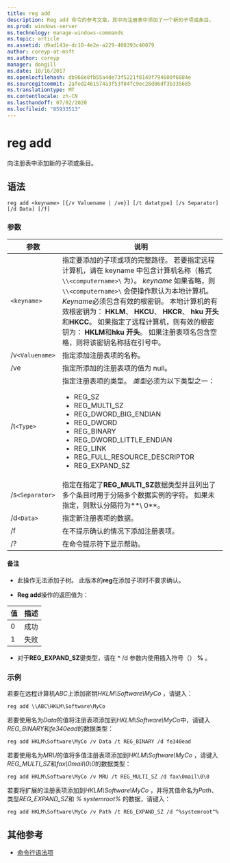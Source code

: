 ```yaml
---
title: reg add
description: Reg add 命令的参考文章，其中向注册表中添加了一个新的子项或条目。
ms.prod: windows-server
ms.technology: manage-windows-commands
ms.topic: article
ms.assetid: d9ad143e-dc10-4e2e-a229-408393c40079
author: coreyp-at-msft
ms.author: coreyp
manager: dongill
ms.date: 10/16/2017
ms.openlocfilehash: db968e8fb55a4de73f5221f8149f794600f6884e
ms.sourcegitcommit: 2afed2461574a3f53f84fc9ec28d86df3b335685
ms.translationtype: MT
ms.contentlocale: zh-CN
ms.lasthandoff: 07/02/2020
ms.locfileid: "85933513"
---
```

# <a name="reg-add"></a>reg add

向注册表中添加新的子项或条目。

## <a name="syntax"></a>语法

```
reg add <keyname> [{/v Valuename | /ve}] [/t datatype] [/s Separator] [/d Data] [/f]
```

### <a name="parameters"></a>参数

| 参数 | 说明 |
|--|--|
| `<keyname>` | 指定要添加的子项或项的完整路径。 若要指定远程计算机，请在 keyname 中包含计算机名称（格式 `\\<computername>\` 为）。 *keyname* 如果省略，则 `\\<computername>\` 会使操作默认为本地计算机。 *Keyname*必须包含有效的根密钥。 本地计算机的有效根密钥为： **HKLM**、 **HKCU**、 **HKCR**、 **hku 开头**和**HKCC**。 如果指定了远程计算机，则有效的根密钥为： **HKLM**和**hku 开头**。 如果注册表项名包含空格，则将该密钥名称括在引号中。 |
| /v`<Valuename>` | 指定添加注册表项的名称。 |
| /ve | 指定所添加的注册表项的值为 null。 |
| /t`<Type>` | 指定注册表项的类型。 *类型*必须为以下类型之一：<ul><li>REG_SZ</li><li>REG_MULTI_SZ</li><li>REG_DWORD_BIG_ENDIAN</li><li>REG_DWORD</li><li>REG_BINARY</li><li>REG_DWORD_LITTLE_ENDIAN</li><li>REG_LINK</li><li>REG_FULL_RESOURCE_DESCRIPTOR</li><li>REG_EXPAND_SZ</li></ul> |
| /s`<Separator>` | 指定在指定了**REG_MULTI_SZ**数据类型并且列出了多个条目时用于分隔多个数据实例的字符。 如果未指定，则默认分隔符为**\ 0**。 |
| /d`<Data>` | 指定新注册表项的数据。 |
| /f | 在不提示确认的情况下添加注册表项。 |
| /? | 在命令提示符下显示帮助。 |

#### <a name="remarks"></a>备注

- 此操作无法添加子树。 此版本的**reg**在添加子项时不要求确认。

- **Reg add**操作的返回值为：

| 值 | 描述 |
|--|--|
| 0 | 成功 |
| 1 | 失败 |

- 对于**REG_EXPAND_SZ**键类型，请在 **^** /d 参数内使用插入符号（） **%** 。

### <a name="examples"></a>示例

若要在远程计算机*ABC*上添加密钥*HKLM\Software\MyCo* ，请键入：

```
reg add \\ABC\HKLM\Software\MyCo
```

若要使用名为*Data*的值将注册表项添加到*HKLM\Software\MyCo*中，请键入*REG_BINARY*和*fe340ead*的数据类型：

```
reg add HKLM\Software\MyCo /v Data /t REG_BINARY /d fe340ead
```

若要使用名为*MRU*的值将多值注册表项添加到*HKLM\Software\MyCo* ，请键入*REG_MULTI_SZ*和*fax\0mail\0\0*的数据类型：

```
reg add HKLM\Software\MyCo /v MRU /t REG_MULTI_SZ /d fax\0mail\0\0
```

若要将扩展的注册表项添加到*HKLM\Software\MyCo* ，并将其值命名为*Path*、类型*REG_EXPAND_SZ*和 *% systemroot%* 的数据，请键入：

```
reg add HKLM\Software\MyCo /v Path /t REG_EXPAND_SZ /d ^%systemroot^%
```

## <a name="additional-references"></a>其他参考

- [命令行语法项](command-line-syntax-key.md)

